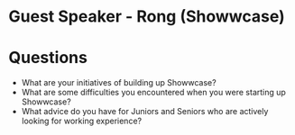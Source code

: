 # Guest Speaker - Rong (Showwcase)

# Questions

- What are your initiatives of building up Showwcase?
- What are some difficulties you encountered when you were starting up Showwcase?
- What advice do you have for Juniors and Seniors who are actively looking for working experience?
